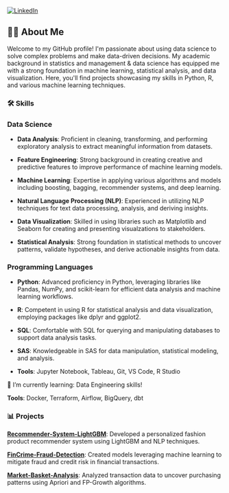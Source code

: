 [![LinkedIn](https://img.shields.io/badge/linkedin-%230077B5.svg?style=for-the-badge&logo=linkedin&logoColor=white)](https://www.linkedin.com/in/blake-huebner/)

## 👨‍💻 About Me

Welcome to my GitHub profile! I'm passionate about using data science to solve complex problems and make data-driven decisions. My academic background in statistics and management & data science has equipped me with a strong foundation in machine learning, statistical analysis, and data visualization. Here, you'll find projects showcasing my skills in Python, R, and various machine learning techniques.

### 🛠 Skills

### Data Science
- **Data Analysis**: Proficient in cleaning, transforming, and performing exploratory analysis to extract meaningful information from datasets.

- **Feature Engineering**: Strong background in creating creative and predictive features to improve performance of machine learning models. 

- **Machine Learning**: Expertise in applying various algorithms and models including boosting, bagging, recommender systems, and deep learning.

- **Natural Language Processing (NLP)**: Experienced in utilizing NLP techniques for text data processing, analysis, and deriving insights.

- **Data Visualization**: Skilled in using libraries such as Matplotlib and Seaborn for creating and presenting visualzations to stakeholders.

- **Statistical Analysis**: Strong foundation in statistical methods to uncover patterns, validate hypotheses, and derive actionable insights from data.


### Programming Languages
- **Python**: Advanced proficiency in Python, leveraging libraries like Pandas, NumPy, and scikit-learn for efficient data analysis and machine learning workflows.

- **R**: Competent in using R for statistical analysis and data visualization, employing packages like dplyr and ggplot2.

- **SQL**: Comfortable with SQL for querying and manipulating databases to support data analysis tasks.

- **SAS**: Knowledgeable in SAS for data manipulation, statistical modeling, and analysis.

- **Tools**: Jupyter Notebook, Tableau, Git, VS Code, R Studio


🌱 I’m currently learning: Data Engineering skills!

**Tools**: Docker, Terraform, Airflow, BigQuery, dbt

### 📊 Projects

[**Recommender-System-LightGBM**](https://github.com/bhuebner3/Recommender-System-LightGBM): Developed a personalized fashion product recommender system using LightGBM and NLP techniques.  

[**FinCrime-Fraud-Detection**](https://github.com/bhuebner3/FinCrime-Fraud-Detection): Created models leveraging machine learning to mitigate fraud and credit risk in financial transactions.  

[**Market-Basket-Analysis**](https://github.com/bhuebner3/Market-Basket-Analysis): Analyzed transaction data to uncover purchasing patterns using Apriori and FP-Growth algorithms.  
